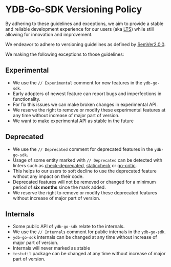 # YDB-Go-SDK Versioning Policy

By adhering to these guidelines and exceptions, we aim to provide a stable and reliable development experience for our users (aka [LTS](https://en.wikipedia.org/wiki/Long-term_support)) while still allowing for innovation and improvement.

We endeavor to adhere to versioning guidelines as defined by [SemVer2.0.0](https://semver.org/).

We making the following exceptions to those guidelines:
## Experimental
   - We use the `// Experimental` comment for new features in the `ydb-go-sdk`. 
   - Early adopters of newest feature can report bugs and imperfections in functionality. 
   - For fix this issues we can make broken changes in experimental API. 
   - We reserve the right to remove or modify these experimental features at any time without increase of major part of version.
   - We want to make experimental API as stable in the future
## Deprecated
   - We use the `// Deprecated` comment for deprecated features in the `ydb-go-sdk`.
   - Usage of some entity marked with `// Deprecated` can be detected with linters such as [check-deprecated](https://github.com/black-06/check-deprecated), [staticcheck](https://github.com/dominikh/go-tools/tree/master/cmd/staticcheck) or [go-critic](https://github.com/go-critic/go-critic).
   - This helps to our users to soft decline to use the deprecated feature without any impact on their code.
   - Deprecated features will not be removed or changed for a minimum period of **six months** since the mark added.
   - We reserve the right to remove or modify these deprecated features without increase of major part of version.
## Internals
   - Some public API of `ydb-go-sdk` relate to the internals.
   - We use the `// Internals` comment for public internals in the `ydb-go-sdk`.
   - `ydb-go-sdk` internals can be changed at any time without increase of major part of version.
   - Internals will never marked as stable
   - `testutil` package can be changed at any time without increase of major part of version.
